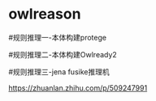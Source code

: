 # owlreason
#规则推理一-本体构建protege

#规则推理二-本体构建Owlready2

#规则推理三-jena fusike推理机

https://zhuanlan.zhihu.com/p/509247991
